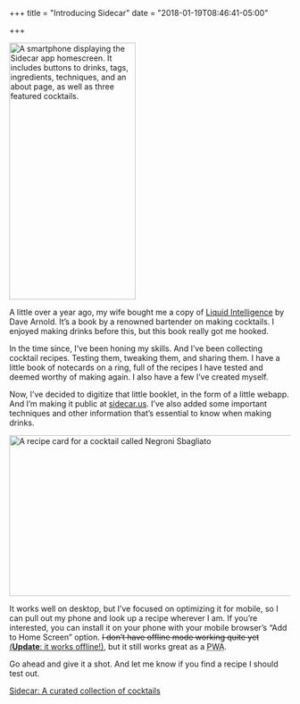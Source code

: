 +++
title = "Introducing Sidecar"
date = "2018-01-19T08:46:41-05:00"

+++

<img src="/images/2018/sidecar/sidecar-home.png" alt="A smartphone displaying the Sidecar app homescreen. It includes buttons to drinks, tags, ingredients, techniques, and an about page, as well as three featured cocktails." width="226" height="460"/>

A little over a year ago, my wife bought me a copy of [Liquid Intelligence](https://www.amazon.com/Liquid-Intelligence-Science-Perfect-Cocktail/dp/0393089037) by Dave Arnold. It’s a book by a renowned bartender on making cocktails. I enjoyed making drinks before this, but this book really got me hooked.

In the time since, I’ve been honing my skills. And I’ve been collecting cocktail recipes. Testing them, tweaking them, and sharing them. I have a little book of notecards on a ring, full of the recipes I have tested and deemed worthy of making again. I also have a few I’ve created myself.

Now, I’ve decided to digitize that little booklet, in the form of a little webapp. And I’m making it public at [sidecar.us](https://sidecar.us). I’ve also added some important techniques and other information that’s essential to know when making drinks.

<img src="/images/2018/sidecar/negroni-sbagliato.png" alt="A recipe card for a cocktail called Negroni Sbagliato" width="555" height="288"/>

It works well on desktop, but I’ve focused on optimizing it for mobile, so I can pull out my phone and look up a recipe wherever I am. If you’re interested, you can install it on your phone with your mobile browser’s “Add to Home Screen” option. ~~I don’t have offline mode working quite yet~~ <ins>(**Update**: it works offline!)</ins>, but it still works great as a <abbr title="Progressive Web App">PWA</abbr>.

Go ahead and give it a shot. And let me know if you find a recipe I should test out.

[Sidecar: A curated collection of cocktails](https://sidecar.us)
